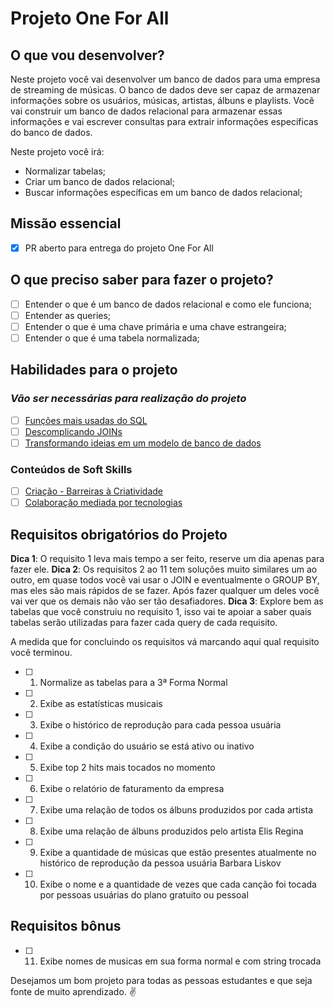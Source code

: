 # Projeto One For All

## O que vou desenvolver?

Neste projeto você vai desenvolver um banco de dados para uma empresa de streaming de músicas. O banco de dados deve ser capaz de armazenar informações sobre os usuários, músicas, artistas, álbuns e playlists. Você vai construir um banco de dados relacional para armazenar essas informações e vai escrever consultas para extrair informações específicas do banco de dados.

Neste projeto você irá:

- Normalizar tabelas;
- Criar um banco de dados relacional;
- Buscar informações específicas em um banco de dados relacional;

## Missão essencial

- [X] PR aberto para entrega do projeto One For All

## O que preciso saber para fazer o projeto?

- [ ] Entender o que é um banco de dados relacional e como ele funciona;
- [ ] Entender as queries;
- [ ] Entender o que é uma chave primária e uma chave estrangeira;
- [ ] Entender o que é uma tabela normalizada;

## Habilidades para o projeto

### _Vão ser necessárias para realização do projeto_

- [ ] [Funções mais usadas do SQL](https://app.betrybe.com/learn/course/5e938f69-6e32-43b3-9685-c936530fd326/module/94d0e996-1827-4fbc-bc24-c99fb592925b/section/a10ee6b2-77b9-493f-ab76-a8f9822c5608/day/6ead052e-46e3-4d96-a207-873325293189/lesson/a5480a5e-96b0-4728-a238-d0b5f513ed26)
- [ ] [Descomplicando JOINs](https://app.betrybe.com/learn/course/5e938f69-6e32-43b3-9685-c936530fd326/module/94d0e996-1827-4fbc-bc24-c99fb592925b/section/a10ee6b2-77b9-493f-ab76-a8f9822c5608/day/783f9e5d-06b1-485e-9268-7df42aa26324/lesson/a2e57822-822a-45ab-a5ce-2d64c417de76)
- [ ] [Transformando ideias em um modelo de banco de dados](https://app.betrybe.com/learn/course/5e938f69-6e32-43b3-9685-c936530fd326/module/94d0e996-1827-4fbc-bc24-c99fb592925b/section/a10ee6b2-77b9-493f-ab76-a8f9822c5608/day/c04b45a4-0412-45ee-b2a9-de3d923a4ded/lesson/7f07a687-f50b-42e9-bab4-1bde21ad9207)

### Conteúdos de Soft Skills

- [ ] [Criação - Barreiras à Criatividade](https://app.betrybe.com/learn/course/5e938f69-6e32-43b3-9685-c936530fd326/module/2e0692c9-e226-4e95-860a-b4cad80e3c3c/section/095ce2ea-142a-4408-9fb4-70f93a234914/day/e1317f33-1b4a-4ae8-8e61-b808909f74ed/lesson/de42f0bb-d297-4cd8-ade9-0e7262f6c341)
- [ ] [Colaboração mediada por tecnologias](https://app.betrybe.com/learn/course/5e938f69-6e32-43b3-9685-c936530fd326/module/2e0692c9-e226-4e95-860a-b4cad80e3c3c/section/095ce2ea-142a-4408-9fb4-70f93a234914/day/5a1416e5-a620-422c-a10b-1371aee196c3/lesson/7aa9dea9-2a25-4e4f-8598-8fe02ce599f4)

## Requisitos obrigatórios do Projeto

**Dica 1**: O requisito 1 leva mais tempo a ser feito, reserve um dia apenas para fazer ele.
**Dica 2**: Os requisitos 2 ao 11 tem soluções muito similares um ao outro, em quase todos você vai usar o JOIN e eventualmente o GROUP BY, mas eles são mais rápidos de se fazer. Após fazer qualquer um deles você vai ver que os demais não vão ser tão desafiadores.
**Dica 3**: Explore bem as tabelas que você construiu no requisito 1, isso vai te apoiar a saber quais tabelas serão utilizadas para fazer cada query de cada requisito.

A medida que for concluindo os requisitos vá marcando aqui qual requisito você terminou.

- [ ] 1. Normalize as tabelas para a 3ª Forma Normal
- [ ] 2. Exibe as estatísticas musicais
- [ ] 3. Exibe o histórico de reprodução para cada pessoa usuária
- [ ] 4. Exibe a condição do usuário se está ativo ou inativo
- [ ] 5. Exibe top 2 hits mais tocados no momento
- [ ] 6. Exibe o relatório de faturamento da empresa
- [ ] 7. Exibe uma relação de todos os álbuns produzidos por cada artista
- [ ] 8. Exibe uma relação de álbuns produzidos pelo artista Elis Regina
- [ ] 9. Exibe a quantidade de músicas que estão presentes atualmente no histórico de reprodução da pessoa usuária Barbara Liskov
- [ ] 10. Exibe o nome e a quantidade de vezes que cada canção foi tocada por pessoas usuárias do plano gratuito ou pessoal

## Requisitos bônus

- [ ] 11. Exibe nomes de musicas em sua forma normal e com string trocada

Desejamos um bom projeto para todas as pessoas estudantes e que seja fonte de muito aprendizado. ✌️
